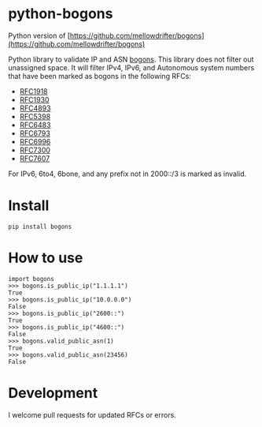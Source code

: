 # python-bogons

Python version of [https://github.com/mellowdrifter/bogons](https://github.com/mellowdrifter/bogons)


Python library to validate IP and ASN [bogons](https://en.wikipedia.org/wiki/Bogon_filtering).
This library does not filter out unassigned space. It will filter IPv4, IPv6, and Autonomous system numbers that have been marked as bogons in the following RFCs:
* [RFC1918](https://tools.ietf.org/html/rfc1918)
* [RFC1930](https://tools.ietf.org/html/rfc1930)
* [RFC4893](https://tools.ietf.org/html/rfc4893)
* [RFC5398](https://tools.ietf.org/html/rfc5398)
* [RFC6483](https://tools.ietf.org/html/rfc6483)
* [RFC6793](https://tools.ietf.org/html/rfc6793)
* [RFC6996](https://tools.ietf.org/html/rfc6996)
* [RFC7300](https://tools.ietf.org/html/rfc7300)
* [RFC7607](https://tools.ietf.org/html/rfc7607)

For IPv6, 6to4, 6bone, and any prefix not in 2000::/3 is marked as invalid.


# Install
```pip install bogons```

# How to use
```
import bogons
>>> bogons.is_public_ip("1.1.1.1")
True
>>> bogons.is_public_ip("10.0.0.0")
False
>>> bogons.is_public_ip("2600::")
True
>>> bogons.is_public_ip("4600::")
False
>>> bogons.valid_public_asn(1)
True
>>> bogons.valid_public_asn(23456)
False
```

# Development
I welcome pull requests for updated RFCs or errors.